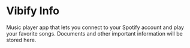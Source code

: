 # Vibify Info
Music player app that lets you connect to your Spotify account and play your favorite songs.
Documents and other important information will be stored here.
